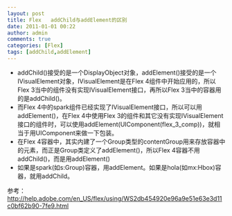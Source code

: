 ```yaml
---
layout: post
title: Flex   addChild与addElement的区别
date: 2011-01-01 00:22
author: admin
comments: true
categories: [Flex]
tags: [addChild,addElement]
---
```

* addChild()接受的是一个DisplayObject对象，addElement()接受的是一个IVisualElement对象，IVisualElement是在Flex 4组件中开始应用的，所以Flex 3当中的组件没有实现IVisualElement接口，再所以Flex 3当中的容器用的是addChild()。
* 而Flex 4中的spark组件已经实现了IVisualElement接口，所以可以用addElement()，在Flex 4中使用Flex 3的组件和其它没有实现IVisualElement接口的组件时，可以使用addElement(UIComponent(flex_3_comp))，就相当于用UIComponent来做一下包装。 
* 在Flex 4容器中，其实内建了一个Group类型的contentGroup用来存放容器中的元素，而正是Group类定义了addElement()，所以Flex 4容器不用addChild()，而是用addElement()
* 如果是spark(如s:Group)容器，用addElement。如果是hola(如mx:Hbox)容器，就用addChild。

参考：<http://help.adobe.com/en_US/flex/using/WS2db454920e96a9e51e63e3d11c0bf62b90-7fe9.html>
